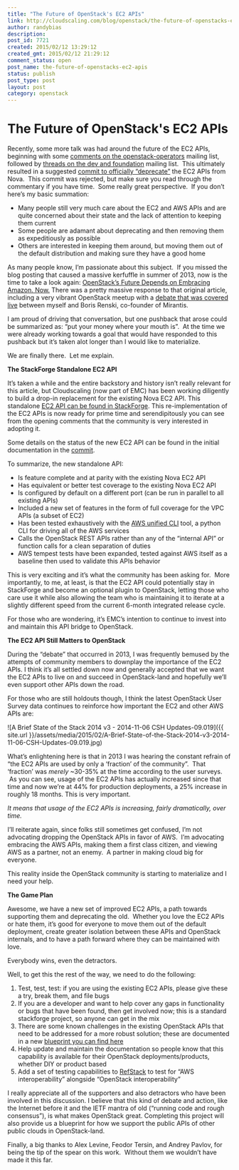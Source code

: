 ```yaml
---
title: "The Future of OpenStack's EC2 APIs"
link: http://cloudscaling.com/blog/openstack/the-future-of-openstacks-ec2-apis/
author: randybias
description: 
post_id: 7721
created: 2015/02/12 13:29:12
created_gmt: 2015/02/12 21:29:12
comment_status: open
post_name: the-future-of-openstacks-ec2-apis
status: publish
post_type: post
layout: post
category: openstack
---
```


# The Future of OpenStack's EC2 APIs

Recently, some more talk was had around the future of the EC2 APIs, beginning with some [comments on the openstack-operators](http://lists.openstack.org/pipermail/openstack-operators/2015-January/006061.html) mailing list, followed by [threads on the dev and foundation](http://lists.openstack.org/pipermail/openstack-dev/2015-February/055730.html) mailing list.  This ultimately resulted in a suggested [commit to officially “deprecate”](https://review.openstack.org/#/c/150929/) the EC2 APIs from Nova.  This commit was rejected, but make sure you read through the commentary if you have time.  Some really great perspective.  If you don’t here’s my basic summation:

  * Many people still very much care about the EC2 and AWS APIs and are quite concerned about their state and the lack of attention to keeping them current
  * Some people are adamant about deprecating and then removing them as expeditiously as possible
  * Others are interested in keeping them around, but moving them out of the default distribution and making sure they have a good home

As many people know, I’m passionate about this subject.  If you missed the blog posting that caused a massive kerfuffle in summer of 2013, now is the time to take a look again: [OpenStack’s Future Depends on Embracing Amazon. Now.](http://www.cloudscaling.com/blog/cloud-computing/openstack-aws/) There was a pretty massive response to that original article, including a very vibrant OpenStack meetup with a [debate that was covered live](https://www.youtube.com/watch?v=W7H5zFWUSVI) between myself and Boris Renski, co-founder of Mirantis. 

I am proud of driving that conversation, but one pushback that arose could be summarized as: “put your money where your mouth is”.  At the time we were already working towards a goal that would have responded to this pushback but it’s taken alot longer than I would like to materialize.

We are finally there.  Let me explain.

**The StackForge Standalone EC2 API**

It’s taken a while and the entire backstory and history isn’t really relevant for this article, but Cloudscaling (now part of EMC) has been working diligently to build a drop-in replacement for the existing Nova EC2 API. This standalone [EC2 API can be found in StackForge](https://github.com/stackforge/ec2-api). This re-implementation of the EC2 APIs is now ready for prime time and serendipitously you can see from the opening comments that the community is very interested in adopting it.

Some details on the status of the new EC2 API can be found in the initial documentation in the [commit](https://review.openstack.org/#/c/147882/4/specs/kilo/ec2-api.rst).

To summarize, the new standalone API:

  * Is feature complete and at parity with the existing Nova EC2 API
  * Has equivalent or better test coverage to the existing Nova EC2 API
  * Is configured by default on a different port (can be run in parallel to all existing APIs)
  * Included a new set of features in the form of full coverage for the VPC APIs (a subset of EC2)
  * Has been tested exhaustively with the [AWS unified CLI](https://github.com/aws/aws-cli) tool, a python CLI for driving all of the AWS services
  * Calls the OpenStack REST APIs rather than any of the “internal API” or function calls for a clean separation of duties
  * AWS tempest tests have been expanded, tested against AWS itself as a baseline then used to validate this APIs behavior

This is very exciting and it’s what the community has been asking for.  More importantly, to me, at least, is that the EC2 API could potentially stay in StackForge and become an optional plugin to OpenStack, letting those who care use it while also allowing the team who is maintaining it to iterate at a slightly different speed from the current 6-month integrated release cycle.

For those who are wondering, it’s EMC’s intention to continue to invest into and maintain this API bridge to OpenStack. 

**The EC2 API Still Matters to OpenStack**

During the “debate” that occurred in 2013, I was frequently bemused by the attempts of community members to downplay the importance of the EC2 APIs. I think it’s all settled down now and generally accepted that we want the EC2 APIs to live on and succeed in OpenStack-land and hopefully we’ll even support other APIs down the road.

For those who are still holdouts though, I think the latest OpenStack User Survey data continues to reinforce how important the EC2 and other AWS APIs are:

![A Brief State of the Stack 2014 v3 - 2014-11-06 CSH Updates-09.019]({{ site.url }}/assets/media/2015/02/A-Brief-State-of-the-Stack-2014-v3-2014-11-06-CSH-Updates-09.019.jpg)

What’s enlightening here is that in 2013 I was hearing the constant refrain of “the EC2 APIs are used by only a ‘fraction’ of the community”.  That ‘fraction’ was *merely* ~30-35% at the time according to the user surveys.  As you can see, usage of the EC2 APIs has actually increased since that time and now we’re at 44% for production deployments, a 25% increase in roughly 18 months. This is very important.

_It means that usage of the EC2 APIs is increasing, fairly dramatically, over time._

I’ll reiterate again, since folks still sometimes get confused, I’m not advocating dropping the OpenStack APIs in favor of AWS.  I’m advocating embracing the AWS APIs, making them a first class citizen, and viewing AWS as a partner, not an enemy.  A partner in making cloud big for everyone.

This reality inside the OpenStack community is starting to materialize and I need your help.

**The Game Plan**

Awesome, we have a new set of improved EC2 APIs, a path towards supporting them and deprecating the old.  Whether you love the EC2 APIs or hate them, it’s good for everyone to move them out of the default deployment, create greater isolation between these APIs and OpenStack internals, and to have a path forward where they can be maintained with love. 

Everybody wins, even the detractors.

Well, to get this the rest of the way, we need to do the following:

  1. Test, test, test: if you are using the existing EC2 APIs, please give these a try, break them, and file bugs
  2. If you are a developer and want to help cover any gaps in functionality or bugs that have been found, then get involved now; this is a standard stackforge project, so anyone can get in the mix
  3. There are some known challenges in the existing OpenStack APIs that need to be addressed for a more robust solution; these are documented in a new [blueprint you can find here](https://review.openstack.org/#/c/153636/)
  4. Help update and maintain the documentation so people know that this capability is available for their OpenStack deployments/products, whether DIY or product based
  5. Add a set of testing capabilities to [RefStack](https://github.com/stackforge/refstack) to test for “AWS interoperability” alongside “OpenStack interoperability” 

I really appreciate all of the supporters and also detractors who have been involved in this discussion. I believe that this kind of debate and action, like the Internet before it and the IETF mantra of old (“running code and rough consensus”), is what makes OpenStack great. Completing this project will also provide us a blueprint for how we support the public APIs of other public clouds in OpenStack-land.

Finally, a big thanks to Alex Levine, Feodor Tersin, and Andrey Pavlov, for being the tip of the spear on this work.  Without them we wouldn’t have made it this far.